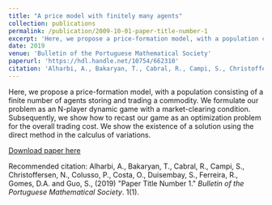 ```yaml
---
title: "A price model with finitely many agents"
collection: publications
permalink: /publication/2009-10-01-paper-title-number-1
excerpt: 'Here, we propose a price-formation model, with a population consisting of a finite number of agents storing and trading a commodity.  We formulate our problem as an N-player dynamic game with a market-clearing condition. Subsequently, we show how to recast our game as an optimization problem for the overall trading cost. We show the existence of a solution using the direct method in the calculus of variations.'
date: 2019
venue: 'Bulletin of the Portuguese Mathematical Society'
paperurl: 'https://hdl.handle.net/10754/662310'
citation: 'Alharbi, A., Bakaryan, T., Cabral, R., Campi, S., Christoffersen, N., Colusso, P., Costa, O., Duisembay, S., Ferreira, R., Gomes, D.A. and Guo, S., (2019). &quot;A price model with finitely many agents.&quot; <i>Bulletin of the Portuguese Mathematical Society</i>. 1(1).'
---
```


Here, we propose a price-formation model, with a population consisting of a finite number of agents storing and trading a commodity.  We formulate our problem as an N-player dynamic game with a market-clearing condition. Subsequently, we show how to recast our game as an optimization problem for the overall trading cost. We show the existence of a solution using the direct method in the calculus of variations.

[Download paper here](https://hdl.handle.net/10754/662310)

Recommended citation: Alharbi, A., Bakaryan, T., Cabral, R., Campi, S., Christoffersen, N., Colusso, P., Costa, O., Duisembay, S., Ferreira, R., Gomes, D.A. and Guo, S., (2019)  "Paper Title Number 1." <i>Bulletin of the Portuguese Mathematical Society</i>. 1(1).
